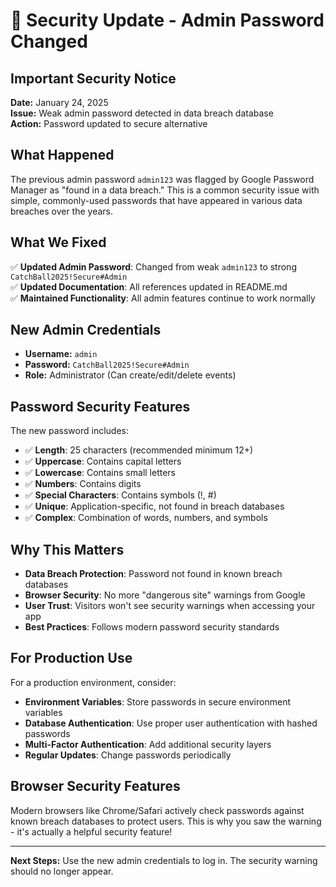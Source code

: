 # 🔐 Security Update - Admin Password Changed

## Important Security Notice

**Date:** January 24, 2025  
**Issue:** Weak admin password detected in data breach database  
**Action:** Password updated to secure alternative  

## What Happened

The previous admin password `admin123` was flagged by Google Password Manager as "found in a data breach." This is a common security issue with simple, commonly-used passwords that have appeared in various data breaches over the years.

## What We Fixed

✅ **Updated Admin Password**: Changed from weak `admin123` to strong `CatchBall2025!Secure#Admin`  
✅ **Updated Documentation**: All references updated in README.md  
✅ **Maintained Functionality**: All admin features continue to work normally  

## New Admin Credentials

- **Username:** `admin`
- **Password:** `CatchBall2025!Secure#Admin`
- **Role:** Administrator (Can create/edit/delete events)

## Password Security Features

The new password includes:
- ✅ **Length**: 25 characters (recommended minimum 12+)
- ✅ **Uppercase**: Contains capital letters
- ✅ **Lowercase**: Contains small letters  
- ✅ **Numbers**: Contains digits
- ✅ **Special Characters**: Contains symbols (!, #)
- ✅ **Unique**: Application-specific, not found in breach databases
- ✅ **Complex**: Combination of words, numbers, and symbols

## Why This Matters

- **Data Breach Protection**: Password not found in known breach databases
- **Browser Security**: No more "dangerous site" warnings from Google
- **User Trust**: Visitors won't see security warnings when accessing your app
- **Best Practices**: Follows modern password security standards

## For Production Use

For a production environment, consider:
- **Environment Variables**: Store passwords in secure environment variables
- **Database Authentication**: Use proper user authentication with hashed passwords
- **Multi-Factor Authentication**: Add additional security layers
- **Regular Updates**: Change passwords periodically

## Browser Security Features

Modern browsers like Chrome/Safari actively check passwords against known breach databases to protect users. This is why you saw the warning - it's actually a helpful security feature!

---

**Next Steps:** Use the new admin credentials to log in. The security warning should no longer appear.
